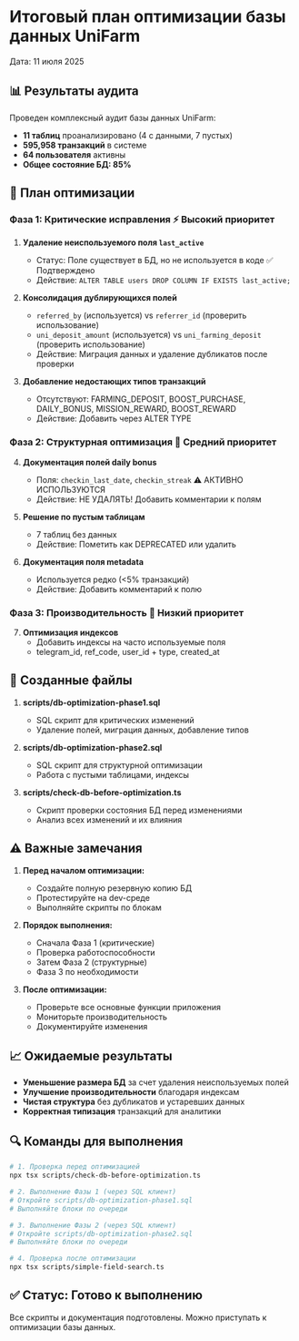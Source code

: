 # Итоговый план оптимизации базы данных UniFarm
Дата: 11 июля 2025

## 📊 Результаты аудита

Проведен комплексный аудит базы данных UniFarm:
- **11 таблиц** проанализировано (4 с данными, 7 пустых)
- **595,958 транзакций** в системе
- **64 пользователя** активны
- **Общее состояние БД: 85%**

## 🔧 План оптимизации

### Фаза 1: Критические исправления ⚡ Высокий приоритет

1. **Удаление неиспользуемого поля `last_active`**
   - Статус: Поле существует в БД, но не используется в коде ✅ Подтверждено
   - Действие: `ALTER TABLE users DROP COLUMN IF EXISTS last_active;`

2. **Консолидация дублирующихся полей**
   - `referred_by` (используется) vs `referrer_id` (проверить использование)
   - `uni_deposit_amount` (используется) vs `uni_farming_deposit` (проверить использование)
   - Действие: Миграция данных и удаление дубликатов после проверки

3. **Добавление недостающих типов транзакций**
   - Отсутствуют: FARMING_DEPOSIT, BOOST_PURCHASE, DAILY_BONUS, MISSION_REWARD, BOOST_REWARD
   - Действие: Добавить через ALTER TYPE

### Фаза 2: Структурная оптимизация 🔄 Средний приоритет

4. **Документация полей daily bonus**
   - Поля: `checkin_last_date`, `checkin_streak` ⚠️ АКТИВНО ИСПОЛЬЗУЮТСЯ
   - Действие: НЕ УДАЛЯТЬ! Добавить комментарии к полям

5. **Решение по пустым таблицам**
   - 7 таблиц без данных
   - Действие: Пометить как DEPRECATED или удалить

6. **Документация поля metadata**
   - Используется редко (<5% транзакций)
   - Действие: Добавить комментарий к полю

### Фаза 3: Производительность 🚀 Низкий приоритет

7. **Оптимизация индексов**
   - Добавить индексы на часто используемые поля
   - telegram_id, ref_code, user_id + type, created_at

## 📁 Созданные файлы

1. **scripts/db-optimization-phase1.sql**
   - SQL скрипт для критических изменений
   - Удаление полей, миграция данных, добавление типов

2. **scripts/db-optimization-phase2.sql**
   - SQL скрипт для структурной оптимизации
   - Работа с пустыми таблицами, индексы

3. **scripts/check-db-before-optimization.ts**
   - Скрипт проверки состояния БД перед изменениями
   - Анализ всех изменений и их влияния

## ⚠️ Важные замечания

1. **Перед началом оптимизации:**
   - Создайте полную резервную копию БД
   - Протестируйте на dev-среде
   - Выполняйте скрипты по блокам

2. **Порядок выполнения:**
   - Сначала Фаза 1 (критические)
   - Проверка работоспособности
   - Затем Фаза 2 (структурные)
   - Фаза 3 по необходимости

3. **После оптимизации:**
   - Проверьте все основные функции приложения
   - Мониторьте производительность
   - Документируйте изменения

## 📈 Ожидаемые результаты

- **Уменьшение размера БД** за счет удаления неиспользуемых полей
- **Улучшение производительности** благодаря индексам
- **Чистая структура** без дубликатов и устаревших данных
- **Корректная типизация** транзакций для аналитики

## 🔍 Команды для выполнения

```bash
# 1. Проверка перед оптимизацией
npx tsx scripts/check-db-before-optimization.ts

# 2. Выполнение Фазы 1 (через SQL клиент)
# Откройте scripts/db-optimization-phase1.sql
# Выполняйте блоки по очереди

# 3. Выполнение Фазы 2 (через SQL клиент)
# Откройте scripts/db-optimization-phase2.sql
# Выполняйте блоки по очереди

# 4. Проверка после оптимизации
npx tsx scripts/simple-field-search.ts
```

## ✅ Статус: Готово к выполнению

Все скрипты и документация подготовлены. Можно приступать к оптимизации базы данных.